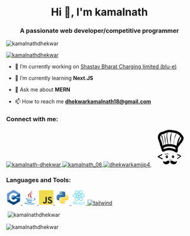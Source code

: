 <h1 align="center">Hi 👋, I'm kamalnath</h1>
<h3 align="center">A passionate web developer/competitive programmer</h3>

<p align="left"> <img src="https://komarev.com/ghpvc/?username=kamalnathdhekwar&label=Profile%20views&color=0e75b6&style=flat" alt="kamalnathdhekwar" /> </p>

<p align="left"> <a href="https://github.com/ryo-ma/github-profile-trophy"><img src="https://github-profile-trophy.vercel.app/?username=kamalnathdhekwar" alt="kamalnathdhekwar" /></a> </p>

- 🔭 I’m currently working on [Shastav Bharat Charging limited (blu-e)](https://blu-e.in/)

- 🌱 I’m currently learning **Next.JS**

- 💬 Ask me about **MERN**

- 📫 How to reach me **dhekwarkamalnath18@gmail.com**

<h3 align="left">Connect with me:</h3>
<p align="left">
    <a href="https://www.linkedin.com/in/kamalnath-dhekwar-0a5a38261/?originalSubdomain=in" target="blank">
        <img align="center" src="https://raw.githubusercontent.com/rahuldkjain/github-profile-readme-generator/master/src/images/icons/Social/linked-in-alt.svg" alt="kamalnath-dhekwar" height="30" width="40" />
    </a>
    <a href="https://instagram.com/kamalnath_06" target="blank">
        <img align="center" src="https://raw.githubusercontent.com/rahuldkjain/github-profile-readme-generator/master/src/images/icons/Social/instagram.svg" alt="kamalnath_06" height="30" width="40" />
    </a>
    <a href="https://auth.geeksforgeeks.org/user/dhekwarkamjjp4" target="blank">
        <img align="center" src="https://raw.githubusercontent.com/rahuldkjain/github-profile-readme-generator/master/src/images/icons/Social/geeks-for-geeks.svg" alt="dhekwarkamjjp4" height="30" width="40" />
    </a>
    <a href="https://www.codechef.com/users/kamalnathdc18" target="blank">
       <svg xmlns="http://www.w3.org/2000/svg" x="0px" y="0px" width="100" height="100" viewBox="0 0 48 48">
<path d="M35.178 33.008l.073.026-.751-.326c-.253-.115-.525-.182-.803-.197-.076-.01-.152-.01-.228 0-.148.013-.285.086-.378.202-.113.096-.185.231-.202.378-.011.032-.011.066 0 .098.334.353.762.603 1.233.72.471.145.943.285 1.404.414.467.155.864.471 1.119.891.005.019.005.038 0 .057 0 .088-.212.233-.622.44-.207.119-.518.383-1.036.777-.323.264-.67.498-1.036.699-.311.139-.583.352-.793.622-.005.005-.009.01-.013.015-.165.19-.145.478.044.643.099.095.231.147.368.145.098-.002.193-.027.28-.073.668-.421 1.31-.883 1.922-1.383.621-.514 1.267-.997 1.937-1.445.373-.228.554-.466.554-.71-.012-.163-.1-.311-.238-.399C37.196 33.869 36.228 33.324 35.178 33.008zM14.183 37.742L12.039 36.8c-.711-.302-1.404-.648-2.072-1.036.469-.584 1.1-1.016 1.813-1.243.709-.228 1.363-.6 1.922-1.093.08-.077.125-.184.124-.295-.004-.157-.078-.303-.202-.399-.148-.114-.331-.174-.518-.171h-.3c-.662.497-1.386.904-2.155 1.212-.762.314-1.483.717-2.15 1.202-.323.289-.511.701-.518 1.134.038.164.154.3.311.363.14.047.285.104.425.161 1.416.601 2.745 1.247 3.989 1.937.165.12.32.251.466.394.095.041.197.063.3.062.255.002.503-.086.699-.249.2-.143.305-.383.275-.627C14.456 37.973 14.35 37.809 14.183 37.742zM21.984 32.531v-.01c-.176-.274-.397-.518-.653-.72-.205-.143-.45-.217-.699-.212-.084-.002-.167.014-.243.047l-1.554.518c-.099.031-.202.045-.306.041-.184.013-.367-.038-.518-.145-.188-.164-.348-.358-.471-.575l-.43.29c.182.305.417.575.694.798.218.137.473.204.73.192.131-.001.262-.02.388-.057l1.435-.518c.097-.038.201-.057.306-.057.158-.01.314.032.445.119.181.148.338.322.466.518L21.984 32.531zM26.403 40.861c-2.346-.13-2.808 1.906-1.171 3.367 2.367 2.129 8.127 1.663 7.34-3.051C29.682 43.632 28.475 40.97 26.403 40.861zM21.239 40.861c-2.072.109-3.279 2.771-6.169.316-.787 4.714 4.973 5.18 7.34 3.051C24.046 42.767 23.585 40.731 21.239 40.861zM19.757 34.065c-.418-.016-.825.133-1.134.414-.35.343-.498.842-.394 1.321.051.451.231.877.518 1.228.244.327.628.519 1.036.518.267-.005.529-.076.761-.207.466-.28.694-.808.694-1.601.06-.52-.128-1.038-.508-1.399C20.442 34.149 20.102 34.054 19.757 34.065zM19.736 36.214c-.286 0-.518-.232-.518-.518s.232-.518.518-.518c.286 0 .518.232.518.518S20.022 36.214 19.736 36.214zM24.984 40.182c.106-.085.204-.179.295-.28.085-.096.162-.2.228-.311.063-.097.118-.2.166-.306.036-.077.066-.156.088-.238v-.047c-.011-.014-.019-.03-.026-.047-.135.207-.303.391-.497.544-.149.14-.325.248-.518.316-.195.067-.4.101-.606.098-.175.003-.35-.021-.518-.073-.144-.046-.279-.116-.399-.207-.121-.097-.231-.209-.326-.332-.1-.135-.187-.279-.259-.43-.011.012-.02.026-.026.041 0 0 0 .031 0 .041.071.198.161.389.269.57.098.174.22.332.363.471.128.134.279.244.445.326.164.069.34.108.518.114l.021.021c.143.001.286-.026.42-.078C24.75 40.329 24.872 40.263 24.984 40.182zM27.827 37.515c.267-.004.529-.075.761-.207.51-.364.778-.979.699-1.601-.026-.699-.192-1.171-.518-1.399-.288-.192-.628-.289-.974-.28-.419-.014-.826.136-1.134.42-.348.344-.495.843-.388 1.321.048.451.228.879.518 1.228C27.036 37.323 27.42 37.515 27.827 37.515zM27.631 35.235c.286 0 .518.232.518.518 0 .286-.232.518-.518.518s-.518-.232-.518-.518C27.113 35.467 27.345 35.235 27.631 35.235zM33.713 29.175c.196-.997.27-2.576.212-3.919l.05-.245c.071-.349.144-.701.218-1.052.726-1.586 2.016-3.155 3.265-4.674 2.083-2.533 4.238-5.152 4.044-8.201-.013-.203-.067-.402-.16-.584-.308-.605-.647-1.19-1.068-1.842l-.085-.134c-.098-.152-.196-.305-.297-.45-.074-.105-.148-.204-.223-.303l-.092-.123c-.156-.209-.312-.415-.467-.604-.075-.093-.151-.18-.289-.338-.177-.205-.355-.402-.538-.592l-.241-.243c-.21-.208-.421-.405-.623-.582l-.155-.136c-2.626-2.239-5.3-2.825-6.927-3.181l-.897-.202c-2.788-.534-5.791-.97-8.86-.53-.036.006-.072.012-.108.02-1.176.257-2.31.669-3.295 1.188-1.179.535-2.398 1.09-3.443 1.164-.09.006-.18.021-.268.044-1.733.446-3.227 1.517-4.18 2.975L9.143 6.838C9.095 6.905 9.053 6.977 9.018 7.051c-.837 1.75-1.06 3.754-.627 5.644.008.035.017.069.028.104.275.902.602 1.763.917 2.594l.106.276c.714 1.676 1.233 3.438 1.544 5.236.025.146.072.287.139.42.293.581.523 1.196.683 1.827.004.016.028.101.033.117.074.254.149.515.229.777.031.1.071.194.119.282.014.083.024.167.052.249l1.318 3.769c.142.404.449.729.844.892.396.162.841.148 1.227-.037 2.406-1.17 8.039-3.906 15.817.958.242.151.518.229.795.229.203 0 .406-.041.597-.124C33.291 30.065 33.619 29.659 33.713 29.175zM38.513 11.562c-.058 1.79-1.67 3.75-3.371 5.818-.309.376-.62.757-.927 1.14 1.124-2.914 2.201-5.829 3.18-8.779l.039.053c.077.11.152.229.228.347l.093.146C38.047 10.739 38.292 11.151 38.513 11.562zM35.437 7.54c.166.145.332.301.494.462l.194.195c.144.149.286.308.428.471.001.002.066.077.068.078l.167.196c.09.11.178.228.266.345-1.627 1.372-3.858 6.483-4.474 11.472-.169.257-.34.512-.494.776-.676-.448-1.536-.845-2.587-1.179-.2-.064-.416-.121-.628-.18.149-2.12.346-4.308.538-6.303.637-3.375 2.224-5.181 2.933-8.222.947.372 1.963.92 2.983 1.79L35.437 7.54zM29.726 4.909c.644.141 1.395.312 2.202.594-1.39 2.614-2.329 5.447-2.774 8.381-.311 2.065-.466 4.148-.49 6.234-1.169-.308-2.5-.533-3.897-.646-.041-1.02-.064-1.996-.021-2.583.158-2.187.341-8.74 1.566-12.598.81.11 1.643.25 2.518.417L29.726 4.909zM26.126 4.265c-2.633 4.386-2.254 10.092-1.601 15.187-.949-.068-1.923-.083-2.898-.031-.521-3.135-1.057-6.924-1.519-9.945-.146-1.439-.019-2.892.373-4.284.177-.381.279-.684.372-.928.07-.017.137-.045.207-.061C22.715 3.973 24.361 4.036 26.126 4.265zM18.495 5.143c.532-.279 1.095-.493 1.668-.676-.14.259-.26.552-.356.881-.35 1.447-.469 2.94-.352 4.424.219 3.282.796 6.523 1.676 9.686-.911.069-1.815.195-2.689.392-.51-2.158-.421-4.552-.62-6.795-.21-2.68-1.073-5.216-2.179-6.786C16.626 5.979 17.584 5.558 18.495 5.143zM14.104 6.592c.464-.044.922-.148 1.377-.273 1.078 1.567 1.303 4.042 1.545 6.74.196 2.26.414 4.672 1.161 6.846-.742.18-1.462.409-2.141.696-.473-1.914-.737-4.005-1.128-5.916-.58-2.828-.658-5.361-1.616-6.133-.282-.39-.923-.457-.996-.888C12.802 7.164 13.416 6.79 14.104 6.592zM14.424 21.466c-.151-.438-.319-.87-.52-1.288-.354-1.952-.925-3.861-1.679-5.629l-.084-.222c-.292-.769-.593-1.563-.836-2.352-.258-1.18-.127-2.426.372-3.526l.095-.137c.08-.122.177-.227.268-.339-.003.076-.019.151-.012.227.03.188.104.365.218.518.948.756 1.44 3.16 2.015 5.978.398 1.95.859 4.085 1.524 6.031C15.306 20.943 14.853 21.19 14.424 21.466zM22.646 24.365c-2.859 0-5.176.746-6.8 1.433l-.466-1.331c2.167-1.862 6.097-2.271 9.242-2.005 3.502.3 5.826 1.354 6.218 1.896.031.204.052.447.07.704-.034.209-.022.414.028.608.007.252.01.508.007.769C27.852 24.896 25.055 24.365 22.646 24.365z"></path>
</svg>
    </a>
</p>

<h3 align="left">Languages and Tools:</h3>
<p align="left"> <a href="https://www.w3schools.com/cpp/" target="_blank" rel="noreferrer"> <img src="https://raw.githubusercontent.com/devicons/devicon/master/icons/cplusplus/cplusplus-original.svg" alt="cplusplus" width="40" height="40"/> </a> <a href="https://www.java.com" target="_blank" rel="noreferrer"> <img src="https://raw.githubusercontent.com/devicons/devicon/master/icons/java/java-original.svg" alt="java" width="40" height="40"/> </a> <a href="https://developer.mozilla.org/en-US/docs/Web/JavaScript" target="_blank" rel="noreferrer"> <img src="https://raw.githubusercontent.com/devicons/devicon/master/icons/javascript/javascript-original.svg" alt="javascript" width="40" height="40"/> </a> <a href="https://www.python.org" target="_blank" rel="noreferrer"> <img src="https://raw.githubusercontent.com/devicons/devicon/master/icons/python/python-original.svg" alt="python" width="40" height="40"/> </a> <a href="https://reactjs.org/" target="_blank" rel="noreferrer"> <img src="https://raw.githubusercontent.com/devicons/devicon/master/icons/react/react-original-wordmark.svg" alt="react" width="40" height="40"/> </a> <a href="https://tailwindcss.com/" target="_blank" rel="noreferrer"> <img src="https://www.vectorlogo.zone/logos/tailwindcss/tailwindcss-icon.svg" alt="tailwind" width="40" height="40"/> </a> </p>

<p>&nbsp;<img align="center" src="https://github-readme-stats.vercel.app/api?username=kamalnathdhekwar&show_icons=true&locale=en" alt="kamalnathdhekwar" /></p>

<p><img align="center" src="https://github-readme-streak-stats.herokuapp.com/?user=kamalnathdhekwar&" alt="kamalnathdhekwar" /></p>
